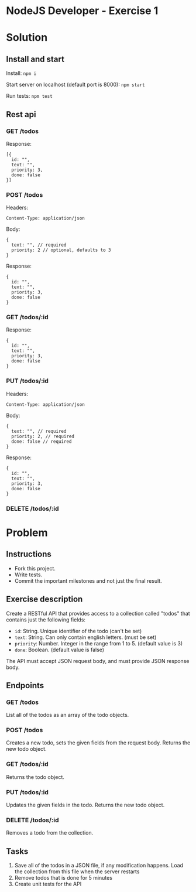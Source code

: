 # NodeJS Developer - Exercise 1
# Solution

## Install and start
Install:
`npm i`

Start server on localhost (default port is 8000):
`npm start`

Run tests:
`npm test`

## Rest api

### GET /todos
Response:
```
[{
  id: "",
  text: "",
  priority: 3,
  done: false
}]
```

### POST /todos
Headers:
```
Content-Type: application/json
```
Body:
```
{
  text: "", // required
  priority: 2 // optional, defaults to 3
}
```
Response:
```
{
  id: "",
  text: "",
  priority: 3,
  done: false
}
```

### GET /todos/:id
Response:
```
{
  id: "",
  text: "",
  priority: 3,
  done: false
}
```

### PUT /todos/:id
Headers:
```
Content-Type: application/json
```
Body:
```
{
  text: "", // required
  priority: 2, // required
  done: false // required
}
```
Response:
```
{
  id: "",
  text: "",
  priority: 3,
  done: false
}
```

### DELETE /todos/:id

# Problem
## Instructions

- Fork this project.
- Write tests.
- Commit the important milestones and not just the final result.

## Exercise description

Create a RESTful API that provides access to a collection called "todos" that contains just the following fields:

- `id`: String. Unique identifier of the todo (can't be set)
- `text`: String. Can only contain english letters. (must be set)
- `priority`: Number. Integer in the range from 1 to 5. (default value is 3)
- `done`: Boolean. (default value is false)

The API must accept JSON request body, and must provide JSON response body.

## Endpoints

### GET /todos

List all of the todos as an array of the todo objects.

### POST /todos

Creates a new todo, sets the given fields from the request body. Returns the new todo object.

### GET /todos/:id

Returns the todo object.

### PUT /todos/:id

Updates the given fields in the todo. Returns the new todo object.

### DELETE /todos/:id

Removes a todo from the collection.

## Tasks

1. Save all of the todos in a JSON file, if any modification happens. Load the collection from this file when the server restarts
2. Remove todos that is done for 5 minutes
3. Create unit tests for the API
